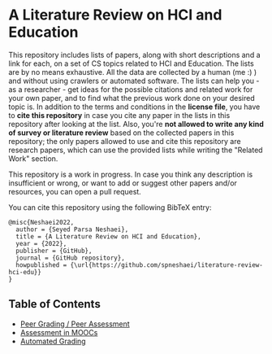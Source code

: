 # A Literature Review on HCI and Education

This repository includes lists of papers, along with short descriptions and a link for each, on a set of CS topics related to HCI and Education.
The lists are by no means exhaustive. All the data are collected by a human (me :) ) and without using crawlers or automated software. The lists can help you - as a researcher - get ideas for the possible citations and related work for your own paper, and to find what the previous work done on your desired topic is. In addition to the terms and conditions in the **license file**, you have to **cite this repository** in case you cite any paper in the lists in this repository after looking at the list. Also, you're **not allowed to write any kind of survey or literature review** based on the collected papers in this repository; the only papers allowed to use and cite this repository are research papers, which can use the provided lists while writing the "Related Work" section.

This repository is a work in progress. In case you think any description is insufficient or wrong, or want to add or suggest other papers and/or resources, you can open a pull request.

You can cite this repository using the following BibTeX entry:

```
@misc{Neshaei2022,
  author = {Seyed Parsa Neshaei},
  title = {A Literature Review on HCI and Education},
  year = {2022},
  publisher = {GitHub},
  journal = {GitHub repository},
  howpublished = {\url{https://github.com/spneshaei/literature-review-hci-edu}}
}
```

## Table of Contents

- [Peer Grading / Peer Assessment](https://github.com/spneshaei/literature-review-hci-edu/blob/main/topics/peer-grading.md)
- [Assessment in MOOCs](https://github.com/spneshaei/literature-review-hci-edu/blob/main/topics/mooc-assessment.md)
- [Automated Grading](https://github.com/spneshaei/literature-review-hci-edu/blob/main/topics/automated-grading.md)
